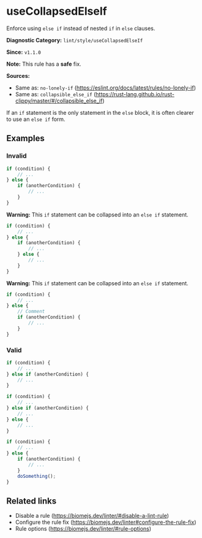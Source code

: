 # useCollapsedElseIf

Enforce using `else if` instead of nested `if` in `else` clauses.

**Diagnostic Category:** `lint/style/useCollapsedElseIf`

**Since:** `v1.1.0`

**Note:** This rule has a **safe** fix.

**Sources:**
- Same as: `no-lonely-if` (https://eslint.org/docs/latest/rules/no-lonely-if)
- Same as: `collapsible_else_if` (https://rust-lang.github.io/rust-clippy/master/#/collapsible_else_if)

If an `if` statement is the only statement in the `else` block, it is often clearer to use an `else if` form.

## Examples

### Invalid

```js
if (condition) {
    // ...
} else {
    if (anotherCondition) {
        // ...
    }
}
```

**Warning:** This `if` statement can be collapsed into an `else if` statement.

```js
if (condition) {
    // ...
} else {
    if (anotherCondition) {
        // ...
    } else {
        // ...
    }
}
```

**Warning:** This `if` statement can be collapsed into an `else if` statement.

```js
if (condition) {
    // ...
} else {
    // Comment
    if (anotherCondition) {
        // ...
    }
}
```

### Valid

```js
if (condition) {
    // ...
} else if (anotherCondition) {
    // ...
}
```

```js
if (condition) {
    // ...
} else if (anotherCondition) {
    // ...
} else {
    // ...
}
```

```js
if (condition) {
    // ...
} else {
    if (anotherCondition) {
        // ...
    }
    doSomething();
}
```

## Related links

- Disable a rule (https://biomejs.dev/linter/#disable-a-lint-rule)
- Configure the rule fix (https://biomejs.dev/linter#configure-the-rule-fix)
- Rule options (https://biomejs.dev/linter/#rule-options)